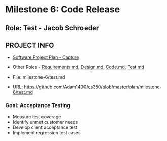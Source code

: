 # Milestone 6: Code Release

## Role: Test - Jacob Schroeder

## PROJECT INFO
* [Software Project Plan - Capture](https://capture350.herokuapp.com/)

* Other Roles - [Requirements.md](requirements.md), [Design.md](design.md), [Code.md](code.md), [Test.md](test.md)

* File: milestone-6/test.md

* URL: https://github.com/Adam1400/cs350/blob/master/plan/milestone-6/test.md

### Goal: Acceptance Testing
* Measure test coverage
* Identify unmet customer needs
* Develop client acceptance test
* Implement regression test cases